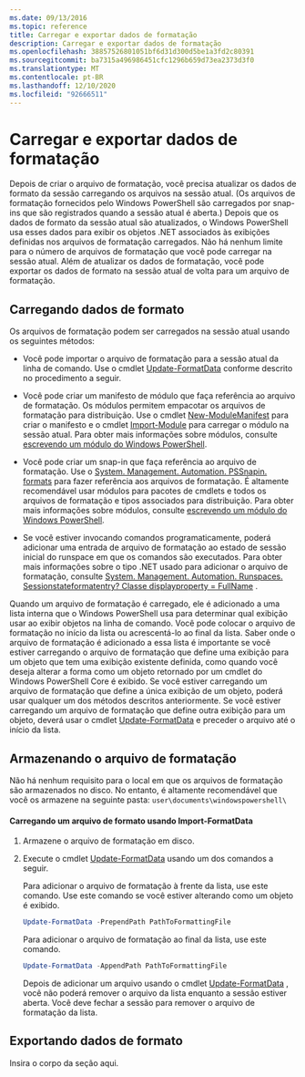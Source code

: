 ```yaml
---
ms.date: 09/13/2016
ms.topic: reference
title: Carregar e exportar dados de formatação
description: Carregar e exportar dados de formatação
ms.openlocfilehash: 38857526801051bf6d31d300d5be1a3fd2c80391
ms.sourcegitcommit: ba7315a496986451cfc1296b659d73ea2373d3f0
ms.translationtype: MT
ms.contentlocale: pt-BR
ms.lasthandoff: 12/10/2020
ms.locfileid: "92666511"
---
```

# <a name="loading-and-exporting-formatting-data"></a>Carregar e exportar dados de formatação

Depois de criar o arquivo de formatação, você precisa atualizar os dados de formato da sessão carregando os arquivos na sessão atual. (Os arquivos de formatação fornecidos pelo Windows PowerShell são carregados por snap-ins que são registrados quando a sessão atual é aberta.) Depois que os dados de formato da sessão atual são atualizados, o Windows PowerShell usa esses dados para exibir os objetos .NET associados às exibições definidas nos arquivos de formatação carregados. Não há nenhum limite para o número de arquivos de formatação que você pode carregar na sessão atual. Além de atualizar os dados de formatação, você pode exportar os dados de formato na sessão atual de volta para um arquivo de formatação.

## <a name="loading-format-data"></a>Carregando dados de formato

Os arquivos de formatação podem ser carregados na sessão atual usando os seguintes métodos:

- Você pode importar o arquivo de formatação para a sessão atual da linha de comando. Use o cmdlet [Update-FormatData](/powershell/module/Microsoft.PowerShell.Utility/Update-FormatData) conforme descrito no procedimento a seguir.

- Você pode criar um manifesto de módulo que faça referência ao arquivo de formatação. Os módulos permitem empacotar os arquivos de formatação para distribuição. Use o cmdlet [New-ModuleManifest](/powershell/module/Microsoft.PowerShell.Core/New-ModuleManifest) para criar o manifesto e o cmdlet [Import-Module](/powershell/module/Microsoft.PowerShell.Core/Import-Module) para carregar o módulo na sessão atual. Para obter mais informações sobre módulos, consulte [escrevendo um módulo do Windows PowerShell](../module/writing-a-windows-powershell-module.md).

- Você pode criar um snap-in que faça referência ao arquivo de formatação. Use o [System. Management. Automation. PSSnapin. formats](/dotnet/api/System.Management.Automation.PSSnapIn.Formats) para fazer referência aos arquivos de formatação. É altamente recomendável usar módulos para pacotes de cmdlets e todos os arquivos de formatação e tipos associados para distribuição. Para obter mais informações sobre módulos, consulte [escrevendo um módulo do Windows PowerShell](../module/writing-a-windows-powershell-module.md).

- Se você estiver invocando comandos programaticamente, poderá adicionar uma entrada de arquivo de formatação ao estado de sessão inicial do runspace em que os comandos são executados. Para obter mais informações sobre o tipo .NET usado para adicionar o arquivo de formatação, consulte [System. Management. Automation. Runspaces. Sessionstateformatentry? Classe displayproperty = FullName](/dotnet/api/System.Management.Automation.Runspaces.SessionStateFormatEntry) .

Quando um arquivo de formatação é carregado, ele é adicionado a uma lista interna que o Windows PowerShell usa para determinar qual exibição usar ao exibir objetos na linha de comando. Você pode colocar o arquivo de formatação no início da lista ou acrescentá-lo ao final da lista. Saber onde o arquivo de formatação é adicionado a essa lista é importante se você estiver carregando o arquivo de formatação que define uma exibição para um objeto que tem uma exibição existente definida, como quando você deseja alterar a forma como um objeto retornado por um cmdlet do Windows PowerShell Core é exibido. Se você estiver carregando um arquivo de formatação que define a única exibição de um objeto, poderá usar qualquer um dos métodos descritos anteriormente.  Se você estiver carregando um arquivo de formatação que define outra exibição para um objeto, deverá usar o cmdlet [Update-FormatData](/powershell/module/Microsoft.PowerShell.Utility/Update-FormatData) e preceder o arquivo até o início da lista.

## <a name="storing-your-formatting-file"></a>Armazenando o arquivo de formatação

Não há nenhum requisito para o local em que os arquivos de formatação são armazenados no disco. No entanto, é altamente recomendável que você os armazene na seguinte pasta: `user\documents\windowspowershell\`

#### <a name="loading-a-format-file-using-import-formatdata"></a>Carregando um arquivo de formato usando Import-FormatData

1. Armazene o arquivo de formatação em disco.

2. Execute o cmdlet [Update-FormatData](/powershell/module/Microsoft.PowerShell.Utility/Update-FormatData) usando um dos comandos a seguir.

   Para adicionar o arquivo de formatação à frente da lista, use este comando. Use este comando se você estiver alterando como um objeto é exibido.

   ```powershell
   Update-FormatData -PrependPath PathToFormattingFile
   ```

   Para adicionar o arquivo de formatação ao final da lista, use este comando.

   ```powershell
   Update-FormatData -AppendPath PathToFormattingFile
   ```

   Depois de adicionar um arquivo usando o cmdlet [Update-FormatData](/powershell/module/Microsoft.PowerShell.Utility/Update-FormatData) , você não poderá remover o arquivo da lista enquanto a sessão estiver aberta. Você deve fechar a sessão para remover o arquivo de formatação da lista.

## <a name="exporting-format-data"></a>Exportando dados de formato

Insira o corpo da seção aqui.
